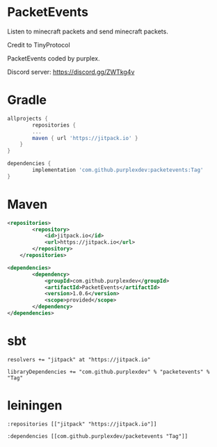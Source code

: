 # PacketEvents
Listen to minecraft packets and send minecraft packets.

Credit to TinyProtocol

PacketEvents coded by purplex.

Discord server: https://discord.gg/ZWTkg4v

# Gradle

```gradle
allprojects {
        repositories {
		...
		maven { url 'https://jitpack.io' }
	}
}

dependencies {
        implementation 'com.github.purplexdev:packetevents:Tag'
}
```


# Maven

```xml
<repositories>
        <repository>
            <id>jitpack.io</id>
            <url>https://jitpack.io</url>
        </repository>
    </repositories>

<dependencies>
        <dependency>
            <groupId>com.github.purplexdev</groupId>
            <artifactId>PacketEvents</artifactId>
            <version>1.0.6</version>
            <scope>provided</scope>
        </dependency>
</dependencies>
```

# sbt

```
resolvers += "jitpack" at "https://jitpack.io"

libraryDependencies += "com.github.purplexdev" % "packetevents" % "Tag"	
```

# leiningen
```
:repositories [["jitpack" "https://jitpack.io"]]

:dependencies [[com.github.purplexdev/packetevents "Tag"]]	
```




